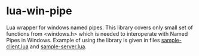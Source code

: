 # lua-win-pipe
Lua wrapper for windows named pipes. This library covers only small set of 
functions from <windows.h> which is needed to interoperate with Named Pipes 
in Windows. Example of using the library is given in files 
[sample-client.lua][sample-client] and [sample-server.lua][sample-server].


[sample-client]: sample-client.lua
[sample-server]: sample-server.lua